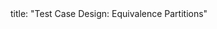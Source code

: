 <frontmatter>
title: "Test Case Design: Equivalence Partitions"
</frontmatter>

<include src="navbar.md" boilerplate />

<include src="container-inPage-asFlat.md" boilerplate />